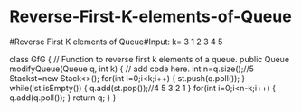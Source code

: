 # Reverse-First-K-elements-of-Queue
#Reverse First K elements of Queue#Input: k= 3 
1 2 3 4 5

class GfG {
    // Function to reverse first k elements of a queue.
    public Queue<Integer> modifyQueue(Queue<Integer> q, int k) {
        // add code here.
        int n=q.size();//5
        Stack<Integer>st=new Stack<>();
        for(int i=0;i<k;i++)
        {
            st.push(q.poll());
        }
        while(!st.isEmpty())
        {
            q.add(st.pop());//4 5 3 2 1
        }
        for(int i=0;i<n-k;i++)
        {
           q.add(q.poll());
        }
        return q;
    }
}

